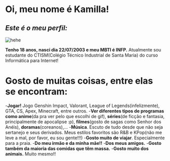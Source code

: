 # **Oi, meu nome é Kamilla!**
## *Este é o meu perfil:*
![hehe](https://1.bp.blogspot.com/-Ly-b7pTnTx4/YGQDIzFyDoI/AAAAAAAACTU/XrHx1h09byoalEq2Bt29l-tem-yaCOgawCLcBGAsYHQ/s1080/pixicaps_20210331_31.png)

**Tenho 18 anos, nasci dia 22/07/2003 e meu MBTI é INFP.**
Atualmente sou estudante do CTISM(Colégio Técnico Industrial de Santa Maria) do curso Informática para Internet!

# **Gosto de muitas coisas, entre elas se encontram:**
-**Jogar!** Jogo Genshin Impact, Valorant, League of Legends(infelizmente), GTA, CS, Apex, Minecraft, entre outros.
-**Ver diferentes tipos de programas como anime**(da pra ver pelo que escolhi de gif), **séries**(de ficção e fantasia, principalmente de apocalipse :p), **filmes**(gosto de sagas como Senhor dos Anéis), **doramas**(coreanos),...
-**Música**. Escuto de tudo desde que não seja sertanejo e seus derivados. Meus estilos favoritos são R&B e KPop(não me leve a mal, por favor, eu sou gente!!!)
-**Gosto muito de viajar**. Especialmente para a praia.
-**Do meu irmão e da minha mãe!!**
-**Dos meus amigos.**
-**Gosto também da maioria das comidas que têm massa.**
-**Gosto muito dos animais.** Muito mesmo!!